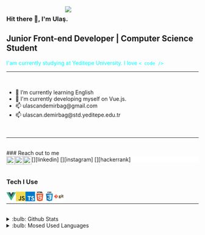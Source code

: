 <img src="https://giphy.com/gifs/charlie-hunnam-gif-hunt-102h4wsmCG2s12" align="right" width="350" height="">

### Hit there :wave:, I'm Ulaş.

## Junior Front-end Developer | Computer Science Student

<font color="aqua">I'am currently studying at Yeditepe University. I love `< code />` </font>
<br>

<hr>
<br>

<ul>
  <li>🌱 I’m currently learning English</li>
  <li>🔭 I'm currently developing myself on Vue.js.</li>
  <li>📫 ulascandemirbag@gmail.com</li>
  <li>📫 ulascan.demirbag@std.yeditepe.edu.tr</li>
</ul>
<br>
<hr>
<br>
### Reach out to me

<div style="background-color:white;" width="22" height="25" align="left">
[<img height="22" align="left"  width="22" src="https://unpkg.com/simple-icons@v5/icons/linkedin.svg" />][linkedin]
[<img height="22" align="left"  width="22" src="https://unpkg.com/simple-icons@v5/icons/instagram.svg" />][instagram]
[<img height="22"  align="left" width="22" src="https://unpkg.com/simple-icons@v5/icons/hackerrank.svg" />][hackerrank]
</div>
<br>

### Tech I Use

<img width="25" height="25" align="left" src="https://raw.githubusercontent.com/github/explore/80688e429a7d4ef2fca1e82350fe8e3517d3494d/topics/vue/vue.png">
<img width="25" height="25" align="left" src="https://raw.githubusercontent.com/github/explore/80688e429a7d4ef2fca1e82350fe8e3517d3494d/topics/javascript/javascript.png">
<img width="25" height="25" align="left" src="https://raw.githubusercontent.com/github/explore/80688e429a7d4ef2fca1e82350fe8e3517d3494d/topics/typescript/typescript.png">
<img width="25" height="25" align="left" src="https://raw.githubusercontent.com/github/explore/80688e429a7d4ef2fca1e82350fe8e3517d3494d/topics/html/html.png">
<img width="25" height="25" align="left" src="https://raw.githubusercontent.com/github/explore/80688e429a7d4ef2fca1e82350fe8e3517d3494d/topics/css/css.png">
<img width="25" height="25" align="left" src="https://raw.githubusercontent.com/github/explore/80688e429a7d4ef2fca1e82350fe8e3517d3494d/topics/git/git.png">
<br>
<hr>
<br>

<details>
<summary>:bulb: Github Stats</summary>
<img src="https://github-readme-stats.vercel.app/api?username=ulascan54&theme=tokyonight">
</details>

<details>
<summary>:bulb: Mosed Used Languages</summary>
<img src="https://github-readme-stats.vercel.app/api/top-langs/?username=anuraghazra&layout=compact">
</details>

[instagram]: https://www.instagram.com/ulascandemirbag/
[linkedin]: https://www.linkedin.com/in/ula%C5%9F-can-demirba%C4%9F-15528815a/
[hackerrank]: https://www.hackerrank.com/dashboard

